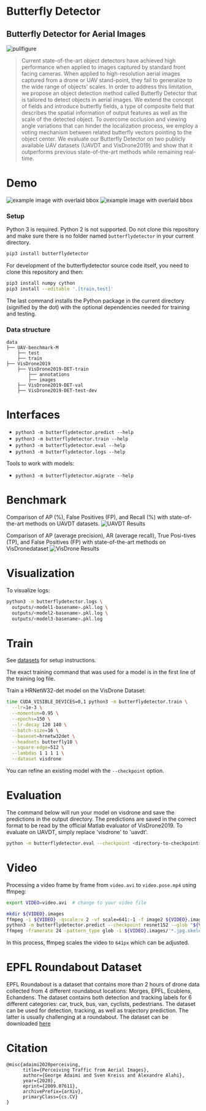 # Butterfly Detector

## Butterfly Detector for Aerial Images
![pullfigure](docs/assets/butterflypull.png)

> Current state-of-the-art object detectors have achieved high performance
> when applied to images captured by standard front facing cameras. When applied
> to high-resolution aerial images captured from a drone or UAV stand-point,
> they fail to generalize to the wide range of objects' scales. In order to
> address this limitation, we propose an object detection method called
> Butterfly Detector that is tailored to detect objects in aerial images. We
> extend the concept of fields and introduce butterfly fields, a type of
> composite field that describes the spatial information of output features as
> well as the scale of the detected object. To overcome occlusion and viewing
> angle variations that can hinder the localization process, we employ a voting
> mechanism between related butterfly vectors pointing to the object center. We
> evaluate our Butterfly Detector on two publicly available UAV datasets
> (UAVDT and VisDrone2019) and show that it outperforms previous state-of-the-art
> methods while remaining real-time.

# Demo

<!--Solarized dark                                                                               |  Solarized Ocean
:-------------------------------------------------------------------------------------------:|:-------------------------:
![example image with overlaid bbox](docs/assets/0000295_02000_d_0000031.jpg.annotated..jpg)  |  ![example image with overlaid bbox](docs/assets/0000364_01373_d_0000780.jpg.annotated..jpg)-->
![example image with overlaid bbox](docs/assets/0000295_02000_d_0000031.jpg.annotated..jpg) ![example image with overlaid bbox](docs/assets/0000364_01373_d_0000780.jpg.annotated..jpg)
<!--![example image with overlaid bbox](docs/assets/0000295_02000_d_0000031.jpg.annotated..jpg)-->

### Setup

Python 3 is required. Python 2 is not supported.
Do not clone this repository
and make sure there is no folder named `butterflydetector` in your current directory.

```sh
pip3 install butterflydetector
```

For development of the butterflydetector source code itself, you need to clone this repository and then:

```sh
pip3 install numpy cython
pip3 install --editable '.[train,test]'
```

The last command installs the Python package in the current directory
(signified by the dot) with the optional dependencies needed for training and
testing.

### Data structure

    data         
    ├── UAV-benchmark-M
        ├── test
        ├── train
    ├── VisDrone2019
        ├── VisDrone2019-DET-train
            ├── annotations
            ├── images
        ├── VisDrone2019-DET-val
        ├── VisDrone2019-DET-test-dev

# Interfaces

* `python3 -m butterflydetector.predict --help`
* `python3 -m butterflydetector.train --help`
* `python3 -m butterflydetector.eval --help`
* `python3 -m butterflydetector.logs --help`

Tools to work with models:

* `python3 -m butterflydetector.migrate --help`


# Benchmark
Comparison of AP (%), False Positives (FP), and Recall (%) with state-of-the-art methods on UAVDT datasets.
![UAVDT Results](docs/assets/uavdt_results.png)

Comparison of AP (average precision), AR (average recall), True Posi-tives (TP), and False Positives (FP) with state-of-the-art methods on VisDronedataset
![VisDrone Results](docs/assets/visdrone_results.png)


# Visualization

To visualize logs:

```sh
python3 -m butterflydetector.logs \
  outputs/<model1-basename>.pkl.log \
  outputs/<model2-basename>.pkl.log \
  outputs/<model3-basename>.pkl.log
```


# Train

See [datasets](docs/datasets.md) for setup instructions.

The exact training command that was used for a model is in the first
line of the training log file.

Train a HRNetW32-det model on the VisDrone Dataset:

```sh
time CUDA_VISIBLE_DEVICES=0,1 python3 -m butterflydetector.train \
  --lr=1e-3 \
  --momentum=0.95 \
  --epochs=150 \
  --lr-decay 120 140 \
  --batch-size=16 \
  --basenet=hrnetw32det \
  --headnets butterfly10 \
  --square-edge=512 \
  --lambdas 1 1 1 1 \
  --dataset visdrone
```

You can refine an existing model with the `--checkpoint` option.

# Evaluation

The command below will run your model on visdrone and save the predictions in the output directory. The predictions are saved in the correct format to be read by the official Matlab evaluator of VisDrone2019. To evaluate on UAVDT, simply replace 'visdrone' to 'uavdt'.


```sh
python -m butterflydetector.eval --checkpoint <directory-to-checkpoint> --dataset visdrone --output <directory-to-store-predictions> --seed-threshold 0.1
```

# Video

Processing a video frame by frame from `video.avi` to `video.pose.mp4` using ffmpeg:

```sh
export VIDEO=video.avi  # change to your video file

mkdir ${VIDEO}.images
ffmpeg -i ${VIDEO} -qscale:v 2 -vf scale=641:-1 -f image2 ${VIDEO}.images/%05d.jpg
python3 -m butterflydetector.predict --checkpoint resnet152 --glob "${VIDEO}.images/*.jpg"
ffmpeg -framerate 24 -pattern_type glob -i ${VIDEO}.images/'*.jpg.skeleton.png' -vf scale=640:-2 -c:v libx264 -pix_fmt yuv420p ${VIDEO}.pose.mp4
```

In this process, ffmpeg scales the video to `641px` which can be adjusted.


<!--# Documentation Pages

* [datasets](docs/datasets.md)
* [Google Colab demo](https://colab.research.google.com/drive/1H8T4ZE6wc0A9xJE4oGnhgHpUpAH5HL7W)
* [studies.ipynb](docs/studies.ipynb)
* [evaluation logs](docs/eval_logs.md)
* [performance analysis](docs/performance.md)-->

# EPFL Roundabout Dataset

EPFL Roundabout is a dataset that contains more than 2 hours of drone data collected from 4 different roundabout locations: Morges, EPFL, Ecublens, Echandens. The dataset contains both detection and tracking labels for 6 different categories: car, truck, bus, van, cyclists, pedestrians. The dataset can be used for detection, tracking, as well as trajectory prediction. The latter is usually challenging at a roundabout. The dataset can be downloaded [here](https://drive.google.com/file/d/1IYEU6hNktnqtKfoWmkbDESgG1dW6ia2s/view?usp=share_link)

# Citation

```
@misc{adaimi2020perceiving,
      title={Perceiving Traffic from Aerial Images}, 
      author={George Adaimi and Sven Kreiss and Alexandre Alahi},
      year={2020},
      eprint={2009.07611},
      archivePrefix={arXiv},
      primaryClass={cs.CV}
}
```
